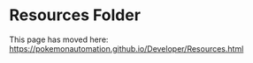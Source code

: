 # Resources Folder

This page has moved here: https://pokemonautomation.github.io/Developer/Resources.html


